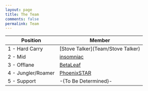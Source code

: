 ```yaml
---
layout: page
title: The Team
comments: false
permalink: Team
---
```


|Position|Member|
|---|---|
|1 - Hard Carry|[Stove Talker](Team/Stove Talker)|
|2 - Mid|[insomniac](Team/insomniac)|
|3 - Offlane|[BetaLeaf](Team/BetaLeaf.net)|
|4 - Jungler/Roamer|[PhoenixSTAR](Team/PhoenixSTAR)|
|5 - Support|-{To Be Determined}-|

